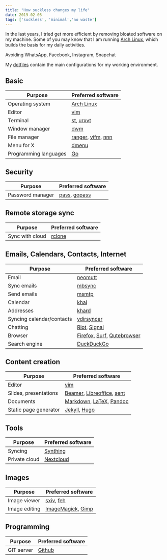 ```yaml
---
title: "How suckless changes my life"
date: 2019-02-05
tags: ['suckless', 'minimal','no waste']
---
```


In the last years, I tried get more efficient by removing bloated software on my machine. Some of you may know that I am
running [Arch Linux](https://archlinux.org), which builds the basis for my daily activities.

Avoiding WhatsApp, Facebook, Instagram, Snapchat

My [dotfiles](https://github.com/breiting/breiting) contain the main configurations for my working environment.

## Basic

Purpose                   | Preferred software
--------------------------|---
Operating system          | [Arch Linux](https://archlinux.org)
Editor                    | [vim](https://vim.org)
Terminal                  | [st](https://st.suckless.org/), [urxvt](https://en.wikipedia.org/wiki/Rxvt)
Window manager            | [dwm](https://dwm.suckless.org/)
File manager              | [ranger](https://ranger.github.io/), [vifm](https://vifm.info/), [nnn](https://github.com/jarun/nnn)
Menu for X                | [dmenu](http://tools.suckless.org/dmenu)
Programming languages     | [Go](https://golang.org)

## Security

Purpose                   | Preferred software
--------------------------|---
Password manager          | [pass](https://www.passwordstore.org), [gopass](https://www.gopass.pw/)

## Remote storage sync

Purpose                   | Preferred software
--------------------------|---
Sync with cloud           | [rclone](https://rclone.org/)

## Emails, Calendars, Contacts, Internet

Purpose                   | Preferred software
--------------------------|---
Email                     | [neomutt](https://neomutt.org/)
Sync emails               | [mbsync](http://isync.sourceforge.net/)
Send emails               | [msmtp](https://marlam.de/msmtp/)
Calendar                  | [khal](https://github.com/pimutils/khal)
Addresses                 | [khard](https://github.com/scheibler/khard/)
Syncing calendar/contacts | [vdirsyncer](https://vdirsyncer.pimutils.org/)
Chatting                  | [Riot](https://riot.im), [Signal](https://signal.org)
Browser                   | [Firefox](https://www.mozilla.org/en-US/firefox/new/), [Surf](https://surf.suckless.org/), [Qutebrowser](https://qutebrowser.org/)
Search engine             | [DuckDuckGo](https://duckduckgo.com)

## Content creation

Purpose                   | Preferred software
--------------------------|---
Editor                    | [vim](https://vim.org)
Slides, presentations     | [Beamer](https://en.wikipedia.org/wiki/Beamer_(LaTeX)), [Libreoffice](https://www.libreoffice.org/), [sent](https://git.suckless.org/sent/)
Documents                 | [Markdown](https://daringfireball.net/projects/markdown/), [LaTeX](https://www.latex-project.org/), [Pandoc](https://pandoc.org)
Static page generator     | [Jekyll](https://jekyllrb.com/), [Hugo](https://gohugo.io/)

## Tools

Purpose                   | Preferred software
--------------------------|---
Syncing                   | [Synthing](https://syncthing.net/)
Private cloud             | [Nextcloud](https://nextcloud.com/)

## Images

Purpose                   | Preferred software
--------------------------|---
Image viewer              | [sxiv](https://github.com/muennich/sxiv), [feh](https://feh.finalrewind.org/)
Image editing             | [ImageMagick](https://www.imagemagick.org/), [Gimp](https://www.gimp.org/)

## Programming

Purpose                   | Preferred software
--------------------------|---
GIT server                | [Github](https://github.com)
